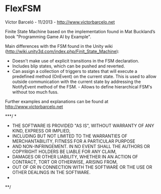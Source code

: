 FlexFSM
=======

Víctor Barceló - 11/2013 - http://www.victorbarcelo.net

Finite State Machine based on the implementation found in Mat Buckland’s book "Programming Game AI by Example".

Main differences with the FSM found in the Unity wiki (http://wiki.unity3d.com/index.php/Finit_State_Machine):
- Doesn't make use of explicit transitions in the FSM declaration.
- Includes blip states, which can be pushed and reverted.
- Can assign a collection of triggers to states that will execute a predefined method (OnEvent) on the current 
state. This is used to allow outside communication with the current state by addressing the NotifyEvent method of the FSM. - Allows to define hierarchical FSM's without too much fuss.  

Further examples and explanations can be found at http://www.victorbarcelo.net

 ***/
 * 
 * THE SOFTWARE IS PROVIDED "AS IS", WITHOUT WARRANTY OF ANY KIND, EXPRESS OR IMPLIED, 
 * INCLUDING BUT NOT LIMITED TO THE WARRANTIES OF MERCHANTABILITY, FITNESS FOR A PARTICULAR PURPOSE 
 * AND NON-INFRINGEMENT. IN NO EVENT SHALL THE AUTHORS OR COPYRIGHT HOLDERS BE LIABLE FOR ANY CLAIM, 
 * DAMAGES OR OTHER LIABILITY, WHETHER IN AN ACTION OF CONTRACT, TORT OR OTHERWISE, ARISING FROM, 
 * OUT OF OR IN CONNECTION WITH THE SOFTWARE OR THE USE OR OTHER DEALINGS IN THE SOFTWARE.
 * 
 **/
